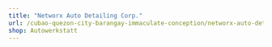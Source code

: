 ```yaml
---
title: "Networx Auto Detailing Corp."
url: /cubao-quezon-city-barangay-immaculate-conception/networx-auto-detailing-corp/
shop: Autowerkstatt
---
```

